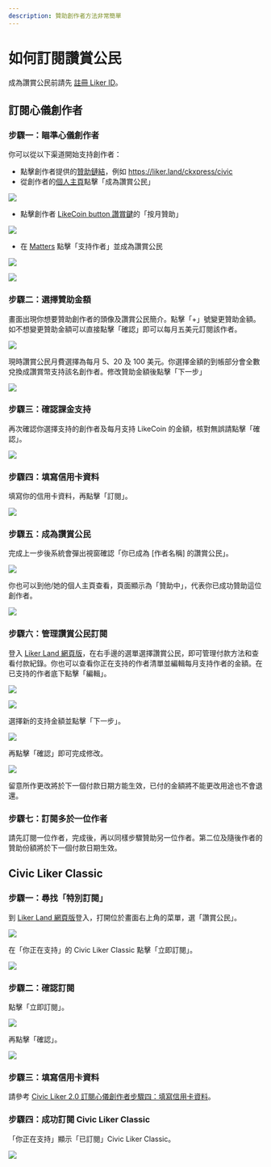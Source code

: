 ```yaml
---
description: 贊助創作者方法非常簡單
---
```


# 如何訂閱讚賞公民

成為讚賞公民前請先 [註冊 Liker ID](https://docs.like.co/v/zh/user-guide/liker-id/register)。

## 訂閱心儀創作者

### 步驟一：瞄準心儀創作者

你可以從以下渠道開始支持創作者：

* 點擊創作者提供的[贊助鏈結](https://docs.like.co/v/zh/user-guide/creatortools/sponsor-link)，例如 [https://liker.land/ckxpress/civic ](https://liker.land/ckxpress/civic%20)
* 從創作者的[個人主頁](https://docs.like.co/v/zh/user-guide/creatortools/portfolio-page)點擊「成為讚賞公民」

![](../../.gitbook/assets/register-civic-liker-1.png)

* 點擊創作者 [LikeCoin button 讚賞鍵](https://docs.like.co/v/zh/user-guide/creator)的「按月贊助」

![](../../.gitbook/assets/register-civic-liker-2.png)

* 在 [Matters](https://matters.news/) 點擊「支持作者」並成為讚賞公民

![](../../.gitbook/assets/register-civic-liker-10.png)

![](../../.gitbook/assets/register-civic-liker-11.png)

### 步驟二：選擇贊助金額

畫面出現你想要贊助創作者的頭像及讚賞公民簡介。點擊「+」號變更贊助金額。如不想變更贊助金額可以直接點擊「確認」即可以每月五美元訂閱該作者。

![](../../.gitbook/assets/register-civic-liker-3.png)

現時讚賞公民月費選擇為每月 5、20 及 100 美元。你選擇金額的到帳部分會全數兌換成讚賞幣支持該名創作者。修改贊助金額後點擊「下一步」

![](../../.gitbook/assets/register-civic-liker-4.png)

### 步驟三：確認課金支持

再次確認你選擇支持的創作者及每月支持 LikeCoin 的金額，核對無誤請點擊「確認」。

![](../../.gitbook/assets/register-civic-liker-5.png)

### 步驟四：填寫信用卡資料

填寫你的信用卡資料，再點擊「訂閱」。

![](../../.gitbook/assets/register-civic-liker-6.png)

### 步驟五：成為讚賞公民

完成上一步後系統會彈出視窗確認「你已成為 \[作者名稱\] 的讚賞公民」。

![](../../.gitbook/assets/register-civic-liker-6point5.png)

你也可以到他/她的個人主頁查看，頁面顯示為「贊助中」，代表你已成功贊助這位創作者。

![](../../.gitbook/assets/register-civic-liker-7.png)

### 步驟六：管理讚賞公民訂閱

登入 [Liker Land 網頁版](https://liker.land/)，在右手邊的選單選擇讚賞公民，即可管理付款方法和查看付款紀錄。你也可以查看你正在支持的作者清單並編輯每月支持作者的金額。在已支持的作者底下點擊「編輯」。

![](../../.gitbook/assets/civic-liker-menu.png)

![](../../.gitbook/assets/register-civic-liker-8.png)

選擇新的支持金額並點擊「下一步」。

![](../../.gitbook/assets/register-civic-liker-9a.png)

再點擊「確認」即可完成修改。

![](../../.gitbook/assets/register-civic-liker-9b.png)

留意所作更改將於下一個付款日期方能生效，已付的金額將不能更改用途也不會退還。

### 步驟七：訂閱多於一位作者

請先訂閱一位作者，完成後，再以同樣步驟贊助另一位作者。第二位及隨後作者的贊助份額將於下一個付款日期生效。

## Civic Liker Classic

### 步驟一：尋找「特別訂閱」

到 [Liker Land 網頁版](https://liker.land/)登入，打開位於畫面右上角的菜單，選「讚賞公民」。

![](../../.gitbook/assets/civic-liker-menu.png)

在「你正在支持」的 Civic Liker Classic 點擊「立即訂閱」。

![](../../.gitbook/assets/subscribe-civic-liker-classic-01.png)

### 步驟二：確認訂閱

點擊「立即訂閱」。

![](../../.gitbook/assets/subscribe-civic-liker-classic-02.png)

再點擊「確認」。

![](../../.gitbook/assets/subscribe-civic-liker-classic-03.png)

### 步驟三：填寫信用卡資料

請參考 [Civic Liker 2.0 訂閱心儀創作者步驟四：填寫信用卡資料](https://docs.like.co/v/zh/user-guide/civic-liker/be-a-civic-liker#bu-zhou-si-tian-xie-xin-yong-ka-zi-liao)。

### 步驟四：成功訂閱 Civic Liker Classic

「你正在支持」顯示「已訂閱」Civic Liker Classic。

![](../../.gitbook/assets/subscribe-civic-liker-classic-04.png)

